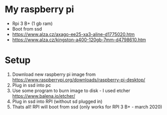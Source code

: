 # My raspberry pi

- Rpi 3 B+ (1 gb ram)
- Boot from ssd
- https://www.alza.cz/axago-ee25-xa3-aline-d1775020.htm
- https://www.alza.cz/kingston-a400-120gb-7mm-d4798610.htm


# Setup
1. Download new raspberry pi image from https://www.raspberrypi.org/downloads/raspberry-pi-desktop/
2. Plug in ssd into pc
3. Use some program to burn image to disk - I used etcher https://www.balena.io/etcher/
4. Plug in ssd into RPI (without sd plugged in)
5. Thats all! RPI will boot from ssd (only works for RPI 3 B+ - march 2020)